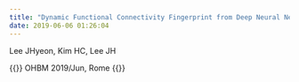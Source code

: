 ```yaml
---
title: "Dynamic Functional Connectivity Fingerprint from Deep Neural Network for Individual Identification"
date: 2019-06-06 01:26:04
---
```


Lee JHyeon, Kim HC, Lee JH

{{<format bright-green>}}
OHBM 2019/Jun, Rome
{{</format>}}